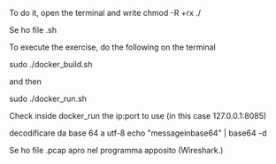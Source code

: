 To do it, open the terminal and write
    chmod -R +rx ./

Se ho file .sh

To execute the exercise, do the following on the terminal

  sudo ./docker_build.sh

and then

  sudo ./docker_run.sh

Check inside docker_run the ip:port to use (in this case 127.0.0.1:8085)


decodificare da base 64 a utf-8
echo "messageinbase64" | base64 -d


Se ho file .pcap apro nel programma apposito (Wireshark.)
